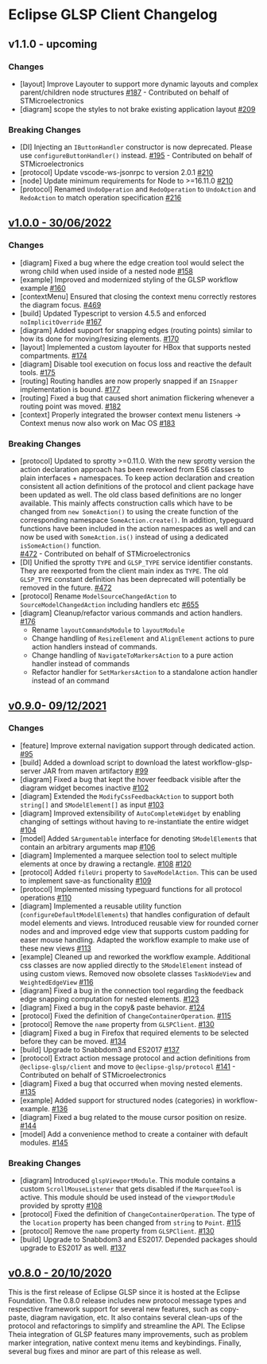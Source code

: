 # Eclipse GLSP Client Changelog

## v1.1.0 - upcoming

### Changes

-   [layout] Improve Layouter to support more dynamic layouts and complex parent/children node structures [#187](https://github.com/eclipse-glsp/glsp-client/pull/187) - Contributed on behalf of STMicroelectronics
-   [diagram] scope the styles to not brake existing application layout [#209](https://github.com/eclipse-glsp/glsp-client/pull/209)

### Breaking Changes

-   [DI] Injecting an `IButtonHandler` constructor is now deprecated. Please use `configureButtonHandler()` instead. [#195](https://github.com/eclipse-glsp/glsp-client/pull/195) - Contributed on behalf of STMicroelectronics
-   [protocol] Update vscode-ws-jsonrpc to version 2.0.1 [#210](https://github.com/eclipse-glsp/glsp-client/pull/210)
-   [node] Update minimum requirements for Node to >=16.11.0 [#210](https://github.com/eclipse-glsp/glsp-client/pull/210)
-   [protocol] Renamed `UndoOperation` and `RedoOperation` to `UndoAction` and `RedoAction` to match operation specification [#216](https://github.com/eclipse-glsp/glsp-client/pull/216)

## [v1.0.0 - 30/06/2022](https://github.com/eclipse-glsp/glsp-client/releases/tag/v1.0.0)

### Changes

-   [diagram] Fixed a bug where the edge creation tool would select the wrong child when used inside of a nested node [#158](https://github.com/eclipse-glsp/glsp-client/pull/158/)
-   [example] Improved and modernized styling of the GLSP workflow example [#160](https://github.com/eclipse-glsp/glsp-client/pull/160)
-   [contextMenu] Ensured that closing the context menu correctly restores the diagram focus. [#469](https://github.com/eclipse-glsp/glsp-client/pull/161)
-   [build] Updated Typescript to version 4.5.5 and enforced `noImplicitOverride` [#167](https://github.com/eclipse-glsp/glsp-client/pull/167)
-   [diagram] Added support for snapping edges (routing points) similar to how its done for moving/resizing elements. [#170](https://github.com/eclipse-glsp/glsp-client/pull/170)
-   [layout] Implemented a custom layouter for HBox that supports nested compartments. [#174](https://github.com/eclipse-glsp/glsp-client/pull/174)
-   [diagram] Disable tool execution on focus loss and reactive the default tools. [#175](https://github.com/eclipse-glsp/glsp-client/pull/175)
-   [routing] Routing handles are now properly snapped if an `ISnapper` implementation is bound. [#177](https://github.com/eclipse-glsp/glsp-client/pull/177)
-   [routing] Fixed a bug that caused short animation flickering whenever a routing point was moved. [#182](https://github.com/eclipse-glsp/glsp-client/pull/182)
-   [context] Properly integrated the browser context menu listeners -> Context menus now also work on Mac OS [#183](https://github.com/eclipse-glsp/glsp-client/pull/183)

### Breaking Changes

-   [protocol] Updated to sprotty >=0.11.0. With the new sprotty version the action declaration approach has been reworked from ES6 classes to plain interfaces + namespaces. To keep action declaration and creation consistent all action definitions of the protocol and client package have been updated as well. The old class based definitions are no longer available. This mainly affects construction calls
    which have to be changed from `new SomeAction()` to using the create function of the corresponding namespace `SomeAction.create()`. In addition, typeguard functions have been included in the action namespaces as well and can now be used with `SomeAction.is()` instead of using a dedicated `isSomeAction()` function.
    <br>[#472](https://github.com/eclipse-glsp/glsp-client/pull/171) - Contributed on behalf of STMicroelectronics
-   [DI] Unified the sprotty `TYPE` and `GLSP_TYPE` service identifier constants. They are reexported from the client main index as `TYPE`. The old `GLSP_TYPE` constant definition has been
    deprecated will potentially be removed in the future. [#472](https://github.com/eclipse-glsp/glsp-client/pull/171)
-   [protocol] Rename `ModelSourceChangedAction` to `SourceModelChangedAction` including handlers etc [#655](https://github.com/eclipse-glsp/glsp-client/pull/184)
-   [diagram] Cleanup/refactor various commands and action handlers. [#176](https://github.com/eclipse-glsp/glsp-client/pull/176)
    -   Rename `layoutCommandsModule` to `layoutModule`
    -   Change handling of `ResizeElement` and `AlignElement` actions to pure action handlers instead of commands.
    -   Change handling of `NavigateToMarkersAction` to a pure action handler instead of commands
    -   Refactor handler for `SetMarkersAction` to a standalone action handler instead of an command

## [v0.9.0- 09/12/2021](https://github.com/eclipse-glsp/glsp-client/releases/tag/v0.9.0)

### Changes

-   [feature] Improve external navigation support through dedicated action. [#95](https://github.com/eclipse-glsp/glsp-client/pull/95)
-   [build] Added a download script to download the latest workflow-glsp-server JAR from maven artifactory [#99](https://github.com/eclipse-glsp/glsp-client/pull/99)
-   [diagram] Fixed a bug that kept the hover feedback visible after the diagram widget becomes inactive [#102](https://github.com/eclipse-glsp/glsp-client/pull/102)
-   [diagram] Extended the `ModifyCssFeedbackAction` to support both `string[]` and `SModelElement[]` as input [#103](https://github.com/eclipse-glsp/glsp-client/pull/103)
-   [diagram] Improved extensibility of `AutoCompleteWidget` by enabling changing of settings without having to re-instantiate the entire widget [#104](https://github.com/eclipse-glsp/glsp-client/pull/104)
-   [model] Added `SArgumentable` interface for denoting `SModelElement`s that contain an arbitrary arguments map [#106](https://github.com/eclipse-glsp/glsp-client/pull/106)
-   [diagram] Implemented a marquee selection tool to select multiple elements at once by drawing a rectangle. [#108](https://github.com/eclipse-glsp/glsp-client/pull/108) [#120](https://github.com/eclipse-glsp/glsp-client/pull/120)
-   [protocol] Added `fileUri` property to `SaveModelAction`. This can be used to implement save-as functionality [#109](https://github.com/eclipse-glsp/glsp-client/pull/109)
-   [protocol] Implemented missing typeguard functions for all protocol operations [#110](https://github.com/eclipse-glsp/glsp-client/pull/110)
-   [diagram] Implemented a reusable utility function (`configureDefaultModelElements`) that handles configuration of default model elements and views.
    Introduced reusable view for rounded corner nodes and and improved edge view that supports custom padding for easer mouse handling. Adapted the workflow example to make use of these new views [#113](https://github.com/eclipse-glsp/glsp-client/pull/113)
-   [example] Cleaned up and reworked the workflow example. Additional css classes are now applied directly to the `SModelElement` instead of using custom views. Removed now obsolete classes `TaskNodeView` and `WeightedEdgeView` [#116](https://github.com/eclipse-glsp/glsp-client/pull/116)
-   [diagram] Fixed a bug in the connection tool regarding the feedback edge snapping computation for nested elements. [#123](https://github.com/eclipse-glsp/glsp-client/pull/123)
-   [diagram] Fixed a bug in the copy& paste behavior. [#124](https://github.com/eclipse-glsp/glsp-client/pull/124)
-   [protocol] Fixed the definition of `ChangeContainerOperation`. [#115](eclipse-glsp/glsp-server#115)
-   [protocol] Remove the `name` property from `GLSPClient`. [#130](https://github.com/eclipse-glsp/glsp-client/pull/130)
-   [diagram] Fixed a bug in Firefox that required elements to be selected before they can be moved. [#134](https://github.com/eclipse-glsp/glsp-client/pull/134)
-   [build] Upgrade to Snabbdom3 and ES2017 [#137](https://github.com/eclipse-glsp/glsp-client/pull/137)
-   [protocol] Extract action message protocol and action definitions from `@eclipse-glsp/client` and move to `@eclipse-glsp/protocol` [#141](https://github.com/eclipse-glsp/glsp-client/pull/141) - Contributed on behalf of STMicroelectronics
-   [diagram] Fixed a bug that occurred when moving nested elements. [#135](https://github.com/eclipse-glsp/glsp-client/pull/135)
-   [example] Added support for structured nodes (categories) in workflow-example. [#136](https://github.com/eclipse-glsp/glsp-client/pull/136)
-   [diagram] Fixed a bug related to the mouse cursor position on resize. [#144](https://github.com/eclipse-glsp/glsp-client/pull/144)
-   [model] Add a convenience method to create a container with default modules. [#145](https://github.com/eclipse-glsp/glsp-client/pull/145)

### Breaking Changes

-   [diagram] Introduced `glspViewportModule`. This module contains a custom `ScrollMouseListener` that gets disabled if the `MarqueeTool` is active. This module should be used instead of the `viewportModule` provided by sprotty [#108](https://github.com/eclipse-glsp/glsp-client/pull/108)
-   [protocol] Fixed the definition of `ChangeContainerOperation`. The type of the `location` property has been changed from `string` to `Point`. [#115](eclipse-glsp/glsp-server#115)
-   [protocol] Remove the `name` property from `GLSPClient`. [#130](https://github.com/eclipse-glsp/glsp-client/pull/130)
-   [build] Upgrade to Snabbdom3 and ES2017. Depended packages should upgrade to ES2017 as well. [#137](https://github.com/eclipse-glsp/glsp-client/pull/137)

## [v0.8.0 - 20/10/2020](https://github.com/eclipse-glsp/glsp-client/releases/tag/0.8.0)

This is the first release of Eclipse GLSP since it is hosted at the Eclipse Foundation.
The 0.8.0 release includes new protocol message types and respective framework support for several new features, such as copy-paste, diagram navigation, etc. It also contains several clean-ups of the protocol and refactorings to simplify and streamline the API.
The Eclipse Theia integration of GLSP features many improvements, such as problem marker integration, native context menu items and keybindings. Finally, several bug fixes and minor are part of this release as well.
